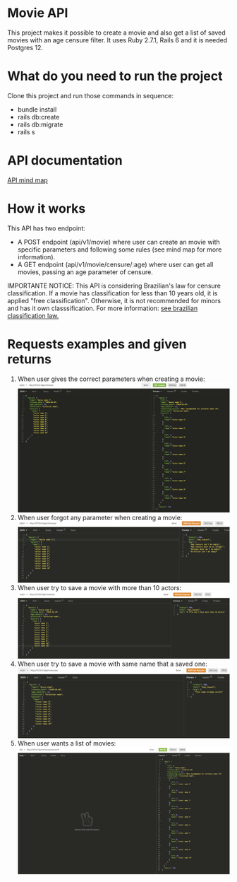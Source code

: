 # Movie API

This project makes it possible to create a movie and also get a list of saved movies with an age censure filter.
It uses Ruby 2.7.1, Rails 6 and it is needed Postgres 12.

# What do you need to run the project

Clone this project and run those commands in sequence:

* bundle install
* rails db:create
* rails db:migrate
* rails s

# API documentation

[API mind map](http://www.xmind.net/m/yDVCCf)

# How it works

This API has two endpoint: 
* A POST endpoint (api/v1/movie) where user can create an movie with specific parameters and following some rules (see mind map for more information). 
* A GET endpoint (api/v1/movie/censure/:age) where user can get all movies, passing an age parameter of censure.

IMPORTANTE NOTICE: This API is considering Brazilian's law for censure classification. If a movie has classification for less than 10 years old, it is applied "free classification". Otherwise, it is not recommended for minors and has it own classsification. For more information: [see brazilian classification law.](https://www.justica.gov.br/seus-direitos/classificacao/cartilh_informacaoliberdadeescolha.pdf)


# Requests examples and given returns

1. When user gives the correct parameters when creating a movie:
![](https://github.com/Odoia/movie-api/blob/make-movie/project_images/201_created.png)
2. When user forgot any parameter when creating a movie:
![](https://github.com/Odoia/movie-api/blob/make-movie/project_images/400_default_errors.png)
3. When user try to save a movie with more than 10 actors:
![](https://github.com/Odoia/movie-api/blob/make-movie/project_images/400_more_than_10_actors.png)
4. When user try to save a movie with same name that a saved one:
![](https://github.com/Odoia/movie-api/blob/make-movie/project_images/400_same_name.png)
5. When user wants a list of movies:
![](https://github.com/Odoia/movie-api/blob/make-movie/project_images/200_get_movies.png)
